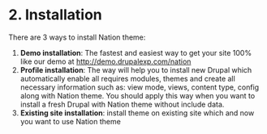 # 2. Installation

There are 3 ways to install Nation theme:

1. **Demo installation**: The fastest and easiest way to get your site 100% like our demo at http://demo.drupalexp.com/nation
2. **Profile installation**: The way will help you to install new Drupal which automatically enable all requires modules, themes and create all necessary information such as: view mode, views, content type, config along with Nation theme. You should apply this way when you want to install a fresh Drupal with Nation theme without include data. 
3. **Existing site installation**: install theme on existing site which and now you want to use Nation theme



